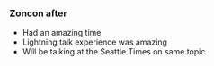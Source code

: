 ### Zoncon after
* Had an amazing time
* Lightning talk experience was amazing
* Will be talking at the Seattle Times on same topic
